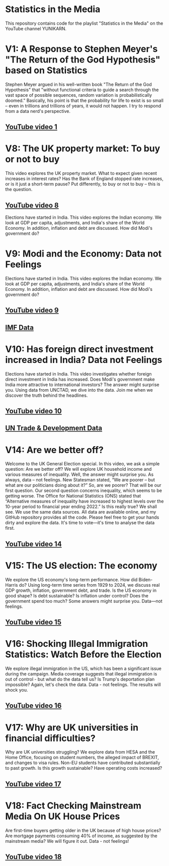 # Statistics in the Media
This repository contains code for the playlist "Statistics in the Media" on the YouTube channel YUNIKARN.

# V1: A Response to Stephen Meyer's "The Return of the God Hypothesis" based on Statistics
Stephen Meyer argued in his well-written book "The Return of the God Hypothesis" that "without functional criteria to guide a search through the vast space of possible sequences, random variation is probabilistically doomed." Basically, his point is that the probability for life to exist is so small – even in trillions and trillions of years, it would not happen. I try to respond from a data nerd's perspective. 

## [YouTube video 1](https://youtu.be/p4DxtBquiqo)


# V8: The UK property market: To buy or not to buy
This video explores the UK property market. What to expect given recent increases in interest rates? Has the Bank of England stopped rate increases, or is it just a short-term pause? Put differently, to buy or not to buy – this is the question. 

## [YouTube video 8](https://youtu.be/27UI7noV-9k)
Elections have started in India. This video explores the Indian economy. We look at GDP per capita, adjustments, and India's share of the World Economy. In addition, inflation and debt are discussed. How did Modi's government do?

# V9: Modi and the Economy: Data not Feelings
Elections have started in India. This video explores the Indian economy. We look at GDP per capita, adjustments, and India's share of the World Economy. In addition, inflation and debt are discussed. How did Modi's government do? 

## [YouTube video 9](https://youtu.be/7vLwFDvi_GE)

## [IMF Data](https://www.imf.org/en/Publications/SPROLLs/world-economic-outlook-databases)

# V10: Has foreign direct investment increased in India? Data not Feelings
Elections have started in India. This video investigates whether foreign direct investment in India has increased. Does Modi's government make India more attractive to international investors? The answer might surprise you. Using data from UNCTAD, we dive into the data. Join me when we discover the truth behind the headlines.

## [YouTube video 10](https://youtu.be/9eS6Ng90t9I)

## [UN Trade & Development Data](https://unctadstat.unctad.org/datacentre/)

# V14: Are we better off?
Welcome to the UK General Election special. In this video, we ask a simple question: Are we better off? We will explore UK household income and various measures of inequality. Well, the answer might surprise you. As always, data – not feelings. New Statesman stated, “We are poorer – but what are our politicians doing about it?” So, are we poorer? That will be our first question. Our second question concerns inequality, which seems to be getting worse. The Office for National Statistics (ONS) stated that “Alternative measures of inequality have increased to highest levels over the 10-year period to financial year ending 2022.” Is this really true? We shall see. We use the same data sources. All data are available online, and my GitHub repository provides all the code. Please feel free to get your hands dirty and explore the data. It's time to vote—it's time to analyse the data first.

## [YouTube video 14](https://youtu.be/pFZmXgmxIqk)

# V15: The US election: The economy
We explore the US economy's long-term performance. How did Biden-Harris do? Using long-term time series from 1929 to 2024, we discuss real GDP growth, inflation, government debt, and trade. Is the US economy in good shape? Is debt sustainable? Is inflation under control? Does the government spend too much? Some answers might surprise you. Data—not feelings.

## [YouTube video 15](https://youtu.be/Kpw0JSqOaXo)

# V16: Shocking Illegal Immigration Statistics: Watch Before the Election
We explore illegal immigration in the US, which has been a significant issue during the campaign. Media coverage suggests that illegal immigration is out of control - but what do the data tell us? Is Trump's deportation plan impossible? Again, let's check the data. Data - not feelings. The results will shock you.

## [YouTube video 16](https://youtu.be/b8Ja9a2sDGM)

# V17: Why are UK universities in financial difficulties?
Why are UK universities struggling? We explore data from HESA and the Home Office, focusing on student numbers, the alleged impact of BREXIT, and changes to visa rules. Non-EU students have contributed substantially to past growth. Is this growth sustainable? Have operating costs increased? 

## [YouTube video 17](https://youtu.be/ifq_6Gx7Rrw)

# V18: Fact Checking Mainstream Media On UK House Prices
Are first-time buyers getting older in the UK because of high house prices? Are mortgage payments consuming 40% of income, as suggested by the mainstream media? We will figure it out. Data - not feelings!

## [YouTube video 18](https://youtu.be/rEWHRVtZVjo)
